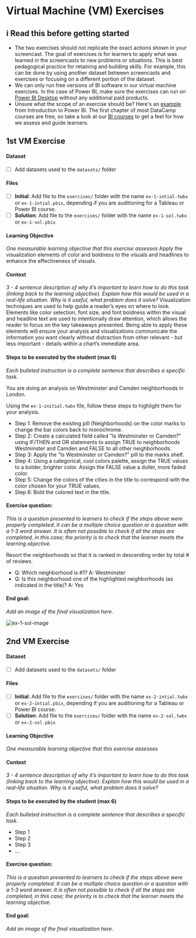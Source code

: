 # Virtual Machine (VM) Exercises

## :information_source: Read this before getting started
- The two exercises should not replicate the exact actions shown in your screencast. The goal of exercises is for learners to apply what was learned in the screencasts to new problems or situations. This is best pedagogical practice for retaining and building skills. For example, this can be done by using another dataset between screencasts and exercises or focusing on a different portion of the dataset.
- We can only run free versions of BI software in our virtual machine exercises. In the case of Power BI, make sure the exercises can run on [Power BI Desktop](https://powerbi.microsoft.com/en-us/desktop/) without any additional paid products. 
- Unsure what the scope of an exercise should be? Here's an [example](https://campus.datacamp.com/courses/introduction-to-power-bi/getting-started-with-power-bi?ex=14) from Introduction to Power BI. The first chapter of most DataCamp courses are free, so take a look at our [BI courses](https://learn.datacamp.com/courses?technologies=Tableau&technologies=Power%20BI) to get a feel for how we assess and guide learners.

## 1st VM Exercise

#### Dataset

- [ ] Add datasets used to the `datasets/` folder

#### Files

- [ ] **Initial**: Add file to the `exercises/`  folder with the name `ex-1-intial.twbx` or `ex-1-intial.pbix`, depending if you are auditioning for a Tableau or Power BI course.
- [ ] **Solution**: Add file to the `exercises/`  folder with the name `ex-1-sol.twbx` or `ex-1-sol.pbix`

#### Learning Objective

*One measurable learning objective that this exercise assesses*
Apply the visualization elements of color and boldness to the visuals and headlines to enhance the effectiveness of visuals. 


#### Context

*3 - 4 sentence description of why it’s important to learn how to do this task (linking back to the learning objective). Explain how this would be used in a real-life situation. Why is it useful, what problem does it solve?*
Visualization techniques are used to help guide a reader’s eyes on where to look. Elements like color selection, font size, and font boldness within the visual and headline text are used to intentionally draw attention, which allows the reader to focus on the key takeaways presented. Being able to apply these elements will ensure your analysis and visualizations communicate the information you want clearly without distraction from other relevant - but less important - details within a chart’s immediate area.


#### Steps to be executed by the student (max 6)

*Each bulleted instruction is a complete sentence that describes a specific task.*

You are doing an analysis on Westminster and Camden neighborhoods in London. 

Using the `ex-1-initial.twbx` file, follow these steps to highlight them for your analysis.
- Step 1: Remove the existing pill (Neighborhoods) on the color marks to change the bar colors back to monochrome.
- Step 2: Create a calculated field called "Is Westminster or Camden?" using IF/THEN and OR statements to assign TRUE to neighborhoods Westminster and Camden and FALSE to all other neighborhoods.
- Step 3: Apply the "Is Westminster or Camden?" pill to the marks shelf. 
- Step 4: Using a categorical, cool colors palette, assign the TRUE values to a bolder, brighter color. Assign the FALSE value a duller, more faded color.
- Step 5: Change the colors of the cities in the title to correspond with the color chosen for your TRUE values.
- Step 6: Bold the colored text in the title.

#### Exercise question:
*This is a question presented to learners to check if the steps above were properly completed. It can be a multiple choice question or a question with a 1-3 word answer. It is often not possible to check if all the steps are completed, in this case; the priority is to check that the learner meets the learning objective.*

Resort the neighborhoods so that it is ranked in descending order by total # of reviews. 
- Q: Which neighborhood is #1?  A: Westminster
- Q: Is this neighborhood one of the highlighted neighborhoods (as indicated in the title)?  A: Yes

#### End goal:

*Add an image of the final visualization here.*

![ex-1-sol-image](https://user-images.githubusercontent.com/94759820/143809876-a34ace1f-20f1-4559-959d-de9e1b15e7ff.JPG)


## 2nd VM Exercise

#### Dataset

- [ ] Add datasets used to the `datasets/` folder

#### Files

- [ ] **Initial**: Add file to the `exercises/`  folder with the name `ex-2-intial.twbx` or `ex-2-intial.pbix`, depending if you are auditioning for a Tableau or Power BI course.
- [ ] **Solution**: Add file to the `exercises/`  folder with the name `ex-2-sol.twbx` or `ex-2-sol.pbix`

#### Learning Objective

*One measurable learning objective that this exercise assesses*

#### Context

*3 - 4 sentence description of why it’s important to learn how to do this task (linking back to the learning objective). Explain how this would be used in a real-life situation. Why is it useful, what problem does it solve?*

#### Steps to be executed by the student (max 6)

*Each bulleted instruction is a complete sentence that describes a specific task.*

- Step 1
- Step 2
- Step 3
- ...

#### Exercise question:
*This is a question presented to learners to check if the steps above were properly completed. It can be a multiple choice question or a question with a 1-3 word answer. It is often not possible to check if all the steps are completed, in this case; the priority is to check that the learner meets the learning objective.*

#### End goal:

*Add an image of the final visualization here.*

